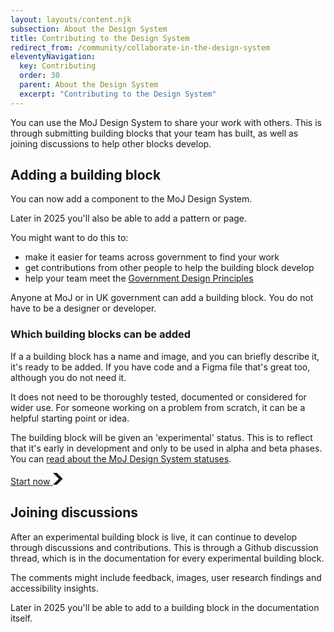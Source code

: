 ```yaml
---
layout: layouts/content.njk
subsection: About the Design System
title: Contributing to the Design System
redirect_from: /community/collaborate-in-the-design-system
eleventyNavigation:
  key: Contributing
  order: 30
  parent: About the Design System
  excerpt: "Contributing to the Design System"
---
```


You can use the MoJ Design System to share your work with others. This is through submitting building blocks that your team has built, as well as joining discussions to help other blocks develop.

## Adding a building block

You can now add a component to the MoJ Design System. <div class="govuk-inset-text">
Later in 2025 you'll also be able to add a pattern or page.
</div>

You might want to do this to:

- make it easier for teams across government to find your work
- get contributions from other people to help the building block develop
- help your team meet the [Government Design Principles](https://www.gov.uk/guidance/government-design-principles)

Anyone at MoJ or in UK government can add a building block. You do not have to be a designer or developer.

### Which building blocks can be added

If a a building block has a name and image, and you can briefly describe it, it's ready to be added. If you have code and a Figma file that's great too, although you do not need it.

It does not need to be thoroughly tested, documented or considered for wider use. For someone working on a problem from scratch, it can be a helpful starting point or idea.

The building block will be given an 'experimental' status. This is to reflect that it's early in development and only to be used in alpha and beta phases. You can [read about the MoJ Design System statuses](/design-system-statuses/).

<a href="/contribute/add-new-component/start/" role="button" draggable="false" class="govuk-button govuk-button--start" data-module="govuk-button" color="#ffffff">
  Start now
  <svg class="govuk-button__start-icon" xmlns="http://www.w3.org/2000/svg" width="17.5" height="19" viewBox="0 0 33 40" aria-hidden="true" focusable="false">
    <path fill="currentColor" d="M0 0h13l20 20-20 20H0l20-20z" />
  </svg>
</a>

## Joining discussions

After an experimental building block is live, it can continue to develop through discussions and contributions. This is through a Github discussion thread, which is in the documentation for every experimental building block.

The comments might include feedback, images, user research findings and accessibility insights.

<div class="govuk-inset-text">
Later in 2025 you'll be able to add to a building block in the documentation itself.
</div>
